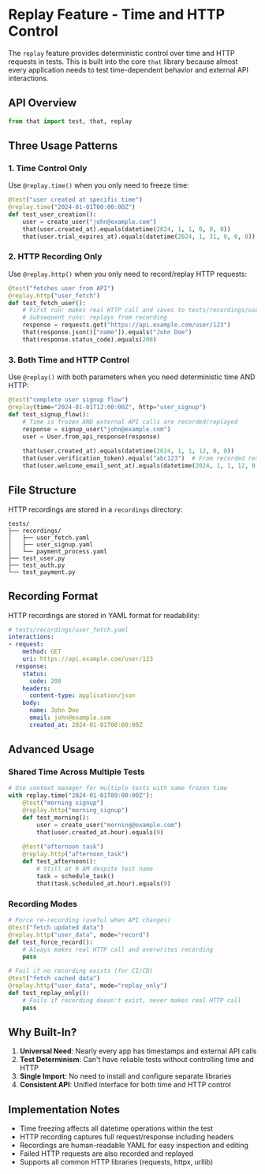 # Replay Feature - Time and HTTP Control

The `replay` feature provides deterministic control over time and HTTP requests in tests. This is built into the core `that` library because almost every application needs to test time-dependent behavior and external API interactions.

## API Overview

```python
from that import test, that, replay
```

## Three Usage Patterns

### 1. Time Control Only

Use `@replay.time()` when you only need to freeze time:

```python
@test("user created at specific time")
@replay.time("2024-01-01T00:00:00Z")
def test_user_creation():
    user = create_user("john@example.com")
    that(user.created_at).equals(datetime(2024, 1, 1, 0, 0, 0))
    that(user.trial_expires_at).equals(datetime(2024, 1, 31, 0, 0, 0))
```

### 2. HTTP Recording Only

Use `@replay.http()` when you only need to record/replay HTTP requests:

```python
@test("fetches user from API")
@replay.http("user_fetch")
def test_fetch_user():
    # First run: makes real HTTP call and saves to tests/recordings/user_fetch.yaml
    # Subsequent runs: replays from recording
    response = requests.get("https://api.example.com/user/123")
    that(response.json()["name"]).equals("John Doe")
    that(response.status_code).equals(200)
```

### 3. Both Time and HTTP Control

Use `@replay()` with both parameters when you need deterministic time AND HTTP:

```python
@test("complete user signup flow")
@replay(time="2024-01-01T12:00:00Z", http="user_signup")
def test_signup_flow():
    # Time is frozen AND external API calls are recorded/replayed
    response = signup_user("john@example.com")
    user = User.from_api_response(response)
    
    that(user.created_at).equals(datetime(2024, 1, 1, 12, 0, 0))
    that(user.verification_token).equals("abc123")  # From recorded response
    that(user.welcome_email_sent_at).equals(datetime(2024, 1, 1, 12, 0, 1))
```

## File Structure

HTTP recordings are stored in a `recordings` directory:

```
tests/
├── recordings/
│   ├── user_fetch.yaml
│   ├── user_signup.yaml
│   └── payment_process.yaml
├── test_user.py
├── test_auth.py
└── test_payment.py
```

## Recording Format

HTTP recordings are stored in YAML format for readability:

```yaml
# tests/recordings/user_fetch.yaml
interactions:
- request:
    method: GET
    uri: https://api.example.com/user/123
  response:
    status:
      code: 200
    headers:
      content-type: application/json
    body:
      name: John Doe
      email: john@example.com
      created_at: 2024-01-01T00:00:00Z
```

## Advanced Usage

### Shared Time Across Multiple Tests

```python
# Use context manager for multiple tests with same frozen time
with replay.time("2024-01-01T09:00:00Z"):
    @test("morning signup")
    @replay.http("morning_signup")
    def test_morning():
        user = create_user("morning@example.com")
        that(user.created_at.hour).equals(9)
    
    @test("afternoon task")
    @replay.http("afternoon_task")
    def test_afternoon():
        # Still at 9 AM despite test name
        task = schedule_task()
        that(task.scheduled_at.hour).equals(9)
```

### Recording Modes

```python
# Force re-recording (useful when API changes)
@test("fetch updated data")
@replay.http("user_data", mode="record")
def test_force_record():
    # Always makes real HTTP call and overwrites recording
    pass

# Fail if no recording exists (for CI/CD)
@test("fetch cached data")
@replay.http("user_data", mode="replay_only")
def test_replay_only():
    # Fails if recording doesn't exist, never makes real HTTP call
    pass
```

## Why Built-In?

1. **Universal Need**: Nearly every app has timestamps and external API calls
2. **Test Determinism**: Can't have reliable tests without controlling time and HTTP
3. **Single Import**: No need to install and configure separate libraries
4. **Consistent API**: Unified interface for both time and HTTP control

## Implementation Notes

- Time freezing affects all datetime operations within the test
- HTTP recording captures full request/response including headers
- Recordings are human-readable YAML for easy inspection and editing
- Failed HTTP requests are also recorded and replayed
- Supports all common HTTP libraries (requests, httpx, urllib)